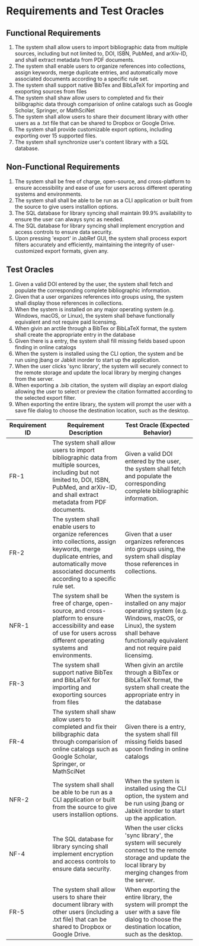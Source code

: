 # Requirements and Test Oracles

## Functional Requirements
1. The system shall allow users to import bibliographic data from multiple sources, including but not limited to, DOI, ISBN, PubMed, and arXiv-ID, and shall extract metadata from PDF documents.
2. The system shall enable users to organize references into collections, assign keywords, merge duplicate entries, and automatically move associated documents according to a specific rule set.
3. The system shall support native BibTex and BibLaTeX for importing and exoporting sources from files
4. The system shall shaw allow users to completed and fix their bilibgraphic data through comparision of online catalogs such as Google Scholar, Springer, or MathSciNet
5. The system shall allow users to share their document library with other users as a .txt file that can be shared to Dropbox or Google Drive.
6. The system shall provide customizable export options, including exporting over 15 supported files.
8. The system shall synchronize user's content library with a SQL database.


## Non-Functional Requirements
1. The system shall be free of charge, open-source, and cross-platform to ensure accessibility and ease of use for users across different operating systems and environments.
2. The system shall shall be able to be run as a CLI application or built from the source to give users installion options. 
3. The SQL database for library syncing shall maintain 99.9% availability to ensure the user can always sync as needed.
4. The SQL database for library syncing shall implement encryption and access controls to ensure data security.
5. Upon pressing 'export' in JabRef GUI, the system shall process export filters accurately and efficiently, maintaining the integrity of user-customized export formats, given any.

## Test Oracles
1. Given a valid DOI entered by the user, the system shall fetch and populate the corresponding complete bibliographic information.
2. Given that a user organizes references into groups using, the system shall display those references in collections.
3. When the system is installed on any major operating system (e.g. Windows, macOS, or Linux), the system shall behave functionally equivalent and not require paid licensimg.
4. When givin an arctile through a BibTex or BibLaTeX format, the system shall create the appropriate entry in the database
5. Given there is a entry, the system shall fill missing fields based upoon finding in online catalogs
6. When the system is installed using the CLI option, the system and be run using jbang or Jabkit inorder to start up the application.
7. When the user clicks 'sync library', the system will securely connect to the remote storage and update the local library by merging changes from the server.
8. When exporting a .bib citation, the system will display an export dialog allowing the user to select or preview the citation formatted according to the selected export filter.
9. When exporting the entire library, the system will prompt the user with a save file dialog to choose the destination location, such as the desktop.


| Requirement ID | Requirement Description | Test Oracle (Expected Behavior) |
|-----------------------|-----------------------------------|---------------------------------------------|
| FR-1 | The system shall allow users to import bibliographic data from multiple sources, including but not limited to, DOI, ISBN, PubMed, and arXiv-ID, and shall extract metadata from PDF documents. | Given a valid DOI entered by the user, the system shall fetch and populate the corresponding complete bibliographic information. |
| FR-2 | The system shall enable users to organize references into collections, assign keywords, merge duplicate entries, and automatically move associated documents according to a specific rule set. | Given that a user organizes references into groups using, the system shall display those references in collections. |
| NFR-1 | The system shall be free of charge, open-source, and cross-platform to ensure accessibility and ease of use for users across different operating systems and environments. | When the system is installed on any major operating system (e.g. Windows, macOS, or Linux), the system shall behave functionally equivalent and not require paid licensimg. |
| FR-3 |The system shall support native BibTex and BibLaTeX for importing and exoporting sources from files|When givin an arctile through a BibTex or BibLaTeX format, the system shall create the appropriate entry in the database|
| FR-4 |The system shall shaw allow users to completed and fix their bilibgraphic data through comparision of online catalogs such as Google Scholar, Springer, or MathSciNet|Given there is a entry, the system shall fill missing fields based upoon finding in online catalogs|
| NFR-2 | The system shall shall be able to be run as a CLI application or built from the source to give users installion options. |  When the system is installed using the CLI option, the system and be run using jbang or Jabkit inorder to start up the application. |
| NF-4 | The SQL database for library syncing shall implement encryption and access controls to ensure data security. | When the user clicks 'sync library', the system will securely connect to the remote storage and update the local library by merging changes from the server. | 
| FR-5 | The system shall allow users to share their document library with other users (including a .txt file) that can be shared to Dropbox or Google Drive. | When exporting the entire library, the system will prompt the user with a save file dialog to choose the destination location, such as the desktop. |
